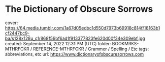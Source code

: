# The Dictionary of Obscure Sorrows

cover: https://64.media.tumblr.com/1a67d05edbc1d550d7973b69918c814f/18163b1cf2447bc9-ba/s128x128u_c1/868f59bf6ad1f913377823fe620d00f34e309ebf.jpg
created: September 14, 2022 12:31 PM (UTC)
folder: BOOKMRKS-MTHRFCKR / REFERENCE-MTHRFCKR / Grammer / Spelling / Etc
tags: abbreviations, etc
url: https://www.dictionaryofobscuresorrows.com